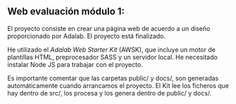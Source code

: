 ## Web evaluación módulo 1:

El proyecto consiste en crear una página web de acuerdo a un diseño proporcionado por Adalab.
El proyecto está finalizado.

He utilizado el _Adalab Web Starter Kit_ (AWSK), que incluye un motor de plantillas HTML, preprocesador SASS y un servidor local. He necesitado instalar Node JS para trabajar con el proyecto.

Es importante comentar que las carpetas public/ y docs/, son generadas automáticamente cuando arrancamos el proyecto. El Kit lee los ficheros que hay dentro de src/, los procesa y los genera dentro de public/ y docs/.
